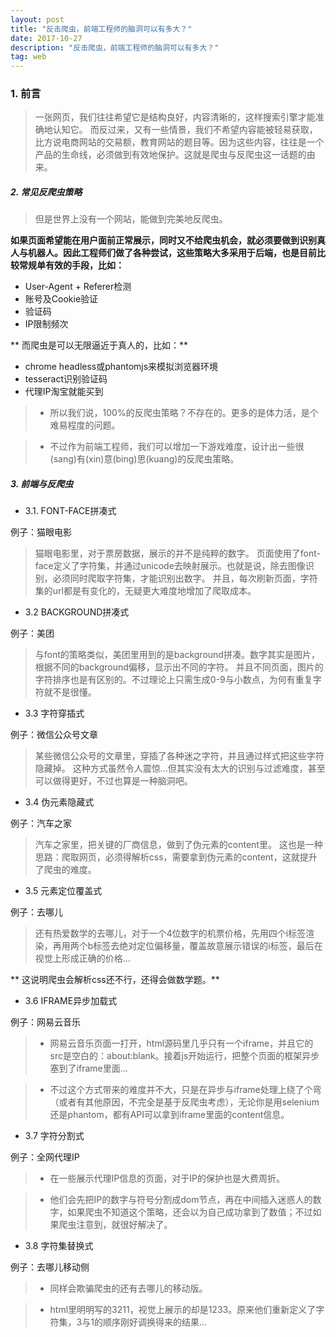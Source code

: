 ```yaml
---
layout: post
title: "反击爬虫，前端工程师的脑洞可以有多大？"
date: 2017-10-27 
description: "反击爬虫，前端工程师的脑洞可以有多大？"
tag: web
--- 
```


  

### 1. 前言

> 一张网页，我们往往希望它是结构良好，内容清晰的，这样搜索引擎才能准确地认知它。
而反过来，又有一些情景，我们不希望内容能被轻易获取，比方说电商网站的交易额，教育网站的题目等。因为这些内容，往往是一个产品的生命线，必须做到有效地保护。这就是爬虫与反爬虫这一话题的由来。

##### 2. 常见反爬虫策略

>但是世界上没有一个网站，能做到完美地反爬虫。

**如果页面希望能在用户面前正常展示，同时又不给爬虫机会，就必须要做到识别真人与机器人。因此工程师们做了各种尝试，这些策略大多采用于后端，也是目前比较常规单有效的手段，比如：**


- User-Agent + Referer检测
- 账号及Cookie验证
- 验证码
- IP限制频次

** 而爬虫是可以无限逼近于真人的，比如：**


- chrome headless或phantomjs来模拟浏览器环境
- tesseract识别验证码
- 代理IP淘宝就能买到


>- 所以我们说，100%的反爬虫策略？不存在的。更多的是体力活，是个难易程度的问题。

>- 不过作为前端工程师，我们可以增加一下游戏难度，设计出一些很(sang)有(xin)意(bing)思(kuang)的反爬虫策略。

##### 3. 前端与反爬虫

- 3.1.  FONT-FACE拼凑式

例子：猫眼电影

> 猫眼电影里，对于票房数据，展示的并不是纯粹的数字。
页面使用了font-face定义了字符集，并通过unicode去映射展示。也就是说，除去图像识别，必须同时爬取字符集，才能识别出数字。
>并且，每次刷新页面，字符集的url都是有变化的，无疑更大难度地增加了爬取成本。


- 3.2  BACKGROUND拼凑式

例子：美团

>与font的策略类似，美团里用到的是background拼凑。数字其实是图片，根据不同的background偏移，显示出不同的字符。
并且不同页面，图片的字符排序也是有区别的。不过理论上只需生成0-9与小数点，为何有重复字符就不是很懂。



- 3.3 字符穿插式

例子：微信公众号文章

>某些微信公众号的文章里，穿插了各种迷之字符，并且通过样式把这些字符隐藏掉。
这种方式虽然令人震惊…但其实没有太大的识别与过滤难度，甚至可以做得更好，不过也算是一种脑洞吧。



- 3.4 伪元素隐藏式

例子：汽车之家

>汽车之家里，把关键的厂商信息，做到了伪元素的content里。
这也是一种思路：爬取网页，必须得解析css，需要拿到伪元素的content，这就提升了爬虫的难度。



- 3.5 元素定位覆盖式

例子：去哪儿
>还有热爱数学的去哪儿，对于一个4位数字的机票价格，先用四个i标签渲染，再用两个b标签去绝对定位偏移量，覆盖故意展示错误的i标签，最后在视觉上形成正确的价格…


** 这说明爬虫会解析css还不行，还得会做数学题。**

- 3.6 IFRAME异步加载式

例子：网易云音乐
>- 网易云音乐页面一打开，html源码里几乎只有一个iframe，并且它的src是空白的：about:blank。接着js开始运行，把整个页面的框架异步塞到了iframe里面…


>- 不过这个方式带来的难度并不大，只是在异步与iframe处理上绕了个弯（或者有其他原因，不完全是基于反爬虫考虑），无论你是用selenium还是phantom，都有API可以拿到iframe里面的content信息。



- 3.7 字符分割式

例子：全网代理IP

>- 在一些展示代理IP信息的页面，对于IP的保护也是大费周折。

>- 他们会先把IP的数字与符号分割成dom节点，再在中间插入迷惑人的数字，如果爬虫不知道这个策略，还会以为自己成功拿到了数值；不过如果爬虫注意到，就很好解决了。




- 3.8 字符集替换式

例子：去哪儿移动侧

>- 同样会欺骗爬虫的还有去哪儿的移动版。

>- html里明明写的3211，视觉上展示的却是1233。原来他们重新定义了字符集，3与1的顺序刚好调换得来的结果…